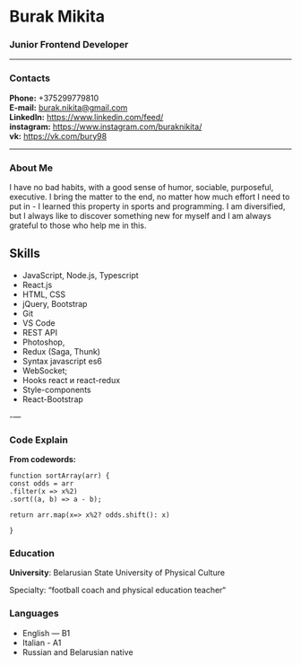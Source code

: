 # Burak Mikita

### Junior Frontend Developer

---

### Contacts

**Phone:** +375299779810<br>
**E-mail:** burak.nikita@gmail.com<br>
**LinkedIn:** https://www.linkedin.com/feed/<br>
**instagram:** https://www.instagram.com/buraknikita/<br>
**vk:** https://vk.com/bury98

---

### About Me

I have no bad habits, with a good sense of humor, sociable, purposeful, executive. I bring the matter to the end, no matter how much effort I need to put in - I learned this property in sports and programming. I am diversified, but I always like to discover something new for myself and I am always grateful to those who help me in this.

## Skills

- JavaScript, Node.js, Typescript
- React.js
- HTML, CSS
- jQuery, Bootstrap
- Git
- VS Code
- REST API
- Photoshop,
- Redux (Saga, Thunk)
- Syntax javascript es6
- WebSocket;
- Hooks react и react-redux
- Style-components
- React-Bootstrap

-—

### Code Explain

**From codewords:**

```
function sortArray(arr) {
const odds = arr
.filter(x => x%2)
.sort((a, b) => a - b);

return arr.map(x=> x%2? odds.shift(): x)

}
```

### Education

**University**: Belarusian State University of Physical Culture

Specialty: “football coach and physical education teacher“

### Languages
* English — B1
* Italian - A1
* Russian and Belarusian native